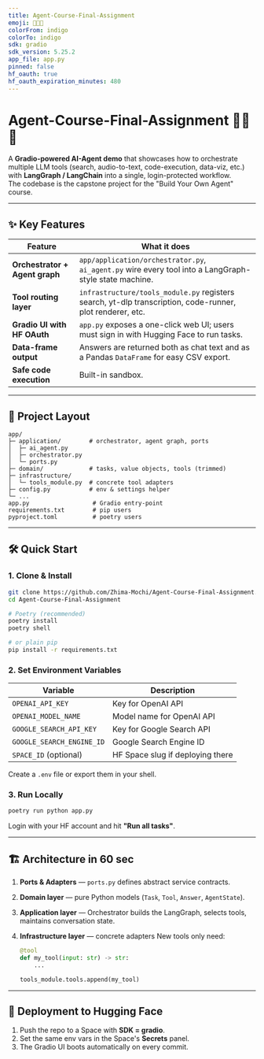 ```yaml
---
title: Agent-Course-Final-Assignment
emoji: 🧑‍🔬🤖
colorFrom: indigo
colorTo: indigo
sdk: gradio
sdk_version: 5.25.2
app_file: app.py
pinned: false
hf_oauth: true
hf_oauth_expiration_minutes: 480
---
```


# Agent-Course-Final-Assignment 🧑‍🔬🤖

A **Gradio-powered AI-Agent demo** that showcases how to orchestrate multiple LLM tools (search, audio-to-text, code-execution, data-viz, etc.) with **LangGraph / LangChain** into a single, login-protected workflow.  
The codebase is the capstone project for the "Build Your Own Agent" course.

---

## ✨ Key Features
| Feature | What it does |
|---------|--------------|
| **Orchestrator + Agent graph** | `app/application/orchestrator.py`, `ai_agent.py` wire every tool into a LangGraph-style state machine. |
| **Tool routing layer** | `infrastructure/tools_module.py` registers search, yt-dlp transcription, code-runner, plot renderer, etc. |
| **Gradio UI with HF OAuth** | `app.py` exposes a one-click web UI; users must sign in with Hugging Face to run tasks. |
| **Data-frame output** | Answers are returned both as chat text and as a Pandas `DataFrame` for easy CSV export. |
| **Safe code execution** | Built-in sandbox. |

---

## 📂 Project Layout
```
app/
├─ application/        # orchestrator, agent graph, ports
│  ├─ ai_agent.py
│  ├─ orchestrator.py
│  └─ ports.py
├─ domain/             # tasks, value objects, tools (trimmed)
├─ infrastructure/
│  └─ tools_module.py  # concrete tool adapters
├─ config.py           # env & settings helper
└─ ...
app.py                  # Gradio entry-point
requirements.txt        # pip users
pyproject.toml          # poetry users
```

---

## 🛠️ Quick Start

### 1. Clone & Install
```bash
git clone https://github.com/Zhima-Mochi/Agent-Course-Final-Assignment.git
cd Agent-Course-Final-Assignment

# Poetry (recommended)
poetry install
poetry shell

# or plain pip
pip install -r requirements.txt
```

### 2. Set Environment Variables

| Variable                        | Description                        |
| ------------------------------- | ---------------------------------- |
| `OPENAI_API_KEY`                | Key for OpenAI API                 |
| `OPENAI_MODEL_NAME`             | Model name for OpenAI API          |
| `GOOGLE_SEARCH_API_KEY`         | Key for Google Search API          |
| `GOOGLE_SEARCH_ENGINE_ID`       | Google Search Engine ID            |
| `SPACE_ID` (optional)           | HF Space slug if deploying there   |

Create a `.env` file or export them in your shell.

### 3. Run Locally

```bash
poetry run python app.py
```

Login with your HF account and hit **"Run all tasks"**.

---

## 🏗️ Architecture in 60 sec

1. **Ports & Adapters** — `ports.py` defines abstract service contracts.
2. **Domain layer** — pure Python models (`Task`, `Tool`, `Answer`, `AgentState`).
3. **Application layer** — Orchestrator builds the LangGraph, selects tools, maintains conversation state.
4. **Infrastructure layer** — concrete adapters
   New tools only need:

   ```python
   @tool
   def my_tool(input: str) -> str:
       ...

   tools_module.tools.append(my_tool)
   ```

---

## 🚀 Deployment to Hugging Face

1. Push the repo to a Space with **SDK = gradio**.
2. Set the same env vars in the Space's **Secrets** panel.
3. The Gradio UI boots automatically on every commit.
